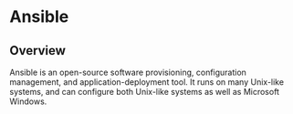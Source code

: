 # Ansible
## Overview
Ansible is an open-source software provisioning, configuration management, and application-deployment tool.
It runs on many Unix-like systems, and can configure both Unix-like systems as well as Microsoft Windows. 